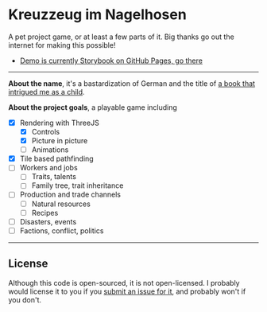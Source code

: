 # Kreuzzeug im Nagelhosen

A pet project game, or at least a few parts of it. Big thanks go out the internet for making this
possible!

-   [Demo is currently Storybook on GitHub Pages, go there](https://wvbe.github.io/kreuzzeug-im-nagelhosen/)

---

**About the name**, it's a bastardization of German and the title of
[a book that intrigued me as a child](https://en.wikipedia.org/wiki/Crusade_in_Jeans).

**About the project goals**, a playable game including
- [x] Rendering with ThreeJS
  - [x] Controls
  - [x] Picture in picture
  - [ ] Animations
- [x] Tile based pathfinding
- [ ] Workers and jobs
  - [ ] Traits, talents
  - [ ] Family tree, trait inheritance
- [ ] Production and trade channels
  - [ ] Natural resources
  - [ ] Recipes
- [ ] Disasters, events
- [ ] Factions, conflict, politics
---

## License

Although this code is open-sourced, it is not open-licensed. I probably would license it to you
if you [submit an issue for it](https://github.com/wvbe/kreuzzeug-im-nagelhosen/issues/new),
and probably won't if you don't.

